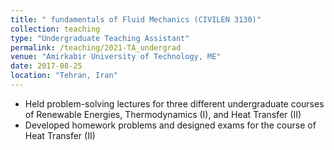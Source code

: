 ```yaml
---
title: " fundamentals of Fluid Mechanics (CIVILEN 3130)"
collection: teaching
type: "Undergraduate Teaching Assistant"
permalink: /teaching/2021-TA_undergrad
venue: "Amirkabir University of Technology, ME"
date: 2017-08-25
location: "Tehran, Iran"
---
```


* Held problem-solving lectures for three different undergraduate courses of Renewable Energies,
Thermodynamics (I), and Heat Transfer (II)
* Developed homework problems and designed exams for the course of Heat Transfer (II)

